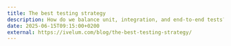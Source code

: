 ```yaml
---
title: The best testing strategy
description: How do we balance unit, integration, and end-to-end tests? Should we follow Test Pyramid, Testing Trophy, or something else?
date: 2025-06-15T09:15:00+0200
external: https://ivelum.com/blog/the-best-testing-strategy/
---
```

